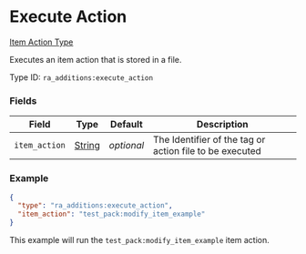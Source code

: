# Execute Action
[Item Action Type](../item_action_types.md)

Executes an item action that is stored in a file.

Type ID: `ra_additions:execute_action`
### Fields
Field | Type | Default | Description
------|------|---------|-------------
`item_action` | [String](../data_types/string.md) | _optional_ | The Identifier of the tag or action file to be executed

### Example
```json
{
  "type": "ra_additions:execute_action",
  "item_action": "test_pack:modify_item_example"
}
```
This example will run the `test_pack:modify_item_example` item action.
